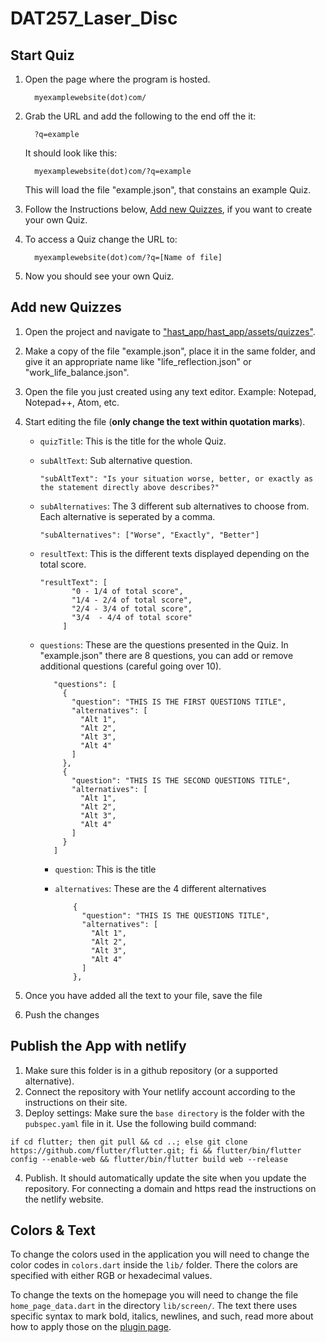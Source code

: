 # DAT257_Laser_Disc

## Start Quiz
1) Open the page where the program is hosted.

         myexamplewebsite(dot)com/

2) Grab the URL and add the following to the end off the it:

         ?q=example
      It should look like this:

         myexamplewebsite(dot)com/?q=example

      This will load the file "example.json", that constains an example Quiz.

3) Follow the Instructions below, [Add new Quizzes](#addQuiz), if you want to create your own Quiz.

4) To access a Quiz change the URL to:

         myexamplewebsite(dot)com/?q=[Name of file]

5) Now you should see your own Quiz.

## Add new Quizzes <a name= "addQuiz"></a>
1) Open the project and navigate to ["hast_app/hast_app/assets/quizzes"](https://github.com/callec/DAT257_Laser_Disc/tree/main/hast_app/hast_app/assets/quizzes).
2) Make a copy of the file "example.json", place it in the same folder, and give it an appropriate name like "life_reflection.json" or "work_life_balance.json".
3) Open the file you just created using any text editor. Example: Notepad, Notepad++, Atom, etc.
4) Start editing the file (**only change the text within quotation marks**).
   * `quizTitle`: This is the title for the whole Quiz.
   * `subAltText`: Sub alternative question.

         "subAltText": "Is your situation worse, better, or exactly as the statement directly above describes?"

   * `subAlternatives`: The 3 different sub alternatives to choose from. Each alternative is seperated by a comma.   

         "subAlternatives": ["Worse", "Exactly", "Better"]

   * `resultText`: This is the different texts displayed depending on the total score.

         "resultText": [      
                "0 - 1/4 of total score",
                "1/4 - 2/4 of total score",
                "2/4 - 3/4 of total score",
                "3/4  - 4/4 of total score"
              ]

   * `questions`: These are the questions presented in the Quiz. In "example.json" there are 8 questions, you can add or remove additional questions (careful going over 10).

            "questions": [
              {
                "question": "THIS IS THE FIRST QUESTIONS TITLE",
                "alternatives": [
                  "Alt 1",
                  "Alt 2",
                  "Alt 3",
                  "Alt 4"
                ]
              },
              {
                "question": "THIS IS THE SECOND QUESTIONS TITLE",
                "alternatives": [
                  "Alt 1",
                  "Alt 2",
                  "Alt 3",
                  "Alt 4"
                ]
              }
            ]
      * `question`: This is the title
      * `alternatives`: These are the 4 different alternatives

                {
                  "question": "THIS IS THE QUESTIONS TITLE",
                  "alternatives": [
                    "Alt 1",
                    "Alt 2",
                    "Alt 3",
                    "Alt 4"
                  ]
                },
  5) Once you have added all the text to your file, save the file
  
  6) Push the changes

## Publish the App with netlify

1) Make sure this folder is in a github repository (or a supported alternative).
2) Connect the repository with Your netlify account according to the instructions on their site.
3) Deploy settings: Make sure the `base directory` is the folder with the `pubspec.yaml` file in it. Use the following build command:
```
if cd flutter; then git pull && cd ..; else git clone https://github.com/flutter/flutter.git; fi && flutter/bin/flutter config --enable-web && flutter/bin/flutter build web --release
```
4) Publish. It should automatically update the site when you update the repository. For connecting a domain and https read the instructions on the netlify website.

## Colors & Text

To change the colors used in the application you will need to change the color codes in `colors.dart` inside the `lib/` folder.
There the colors are specified with either RGB or hexadecimal values.

To change the texts on the homepage you will need to change the file `home_page_data.dart` in the directory `lib/screen/`.
The text there uses specific syntax to mark bold, italics, newlines, and such, read more about how to apply those on the [plugin page](https://pub.dev/packages/simple_rich_text).
